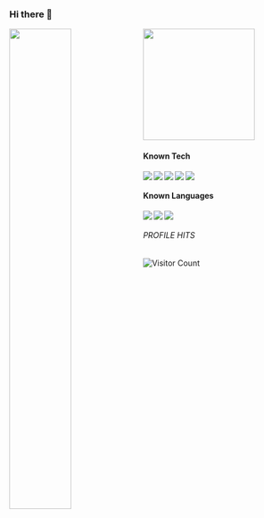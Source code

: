 ### Hi there 👋

<img align="left" width="47%" src="https://github-readme-stats.vercel.app/api?username=sumit-coder&show_icons=true&theme=radical&count_private=true" />

<img  height="200px" src="https://github-readme-stats.vercel.app/api/top-langs/?username=sumit-coder&layout=compact" />




#### Known Tech
<img align="left" src="https://img.shields.io/badge/Flutter-%2302569B.svg?style=for-the-badge&logo=Flutter&logoColor=white" />
<img align="left" src="https://img.shields.io/badge/node.js-6DA55F?style=for-the-badge&logo=node.js&logoColor=white" />
<img align="left" src="https://img.shields.io/badge/react-%2320232a.svg?style=for-the-badge&logo=react&logoColor=%2361DAFB" />
<img align="left" src="https://img.shields.io/badge/react_native-%2320232a.svg?style=for-the-badge&logo=react&logoColor=%2361DAFB" />
<img  src="https://img.shields.io/badge/unity-%23000000.svg?style=for-the-badge&logo=unity&logoColor=white" />
<!-- <img align="left" src="https://img.shields.io/badge/react_native-%2320232a.svg?style=for-the-badge&logo=react&logoColor=%2361DAFB" />
<img align="left" src="https://img.shields.io/badge/react_native-%2320232a.svg?style=for-the-badge&logo=react&logoColor=%2361DAFB" /> -->

#### Known Languages
<img align="left" src="https://img.shields.io/badge/dart-%230175C2.svg?style=for-the-badge&logo=dart&logoColor=white" />
<img align="left" src="https://img.shields.io/badge/javascript-%23323330.svg?style=for-the-badge&logo=javascript&logoColor=%23F7DF1E" />
<img  src="https://img.shields.io/badge/c%23-%23239120.svg?style=for-the-badge&logo=c-sharp&logoColor=white" />
<!-- <img  src="https://img.shields.io/badge/dart-%230175C2.svg?style=for-the-badge&logo=dart&logoColor=white" /> -->


###### PROFILE HITS
![Visitor Count](https://profile-counter.glitch.me/sumit-coder/count.svg)
                


<!--
**sumit-coder/sumit-coder** is a ✨ _special_ ✨ repository because its `README.md` (this file) appears on your GitHub profile.

Here are some ideas to get you started:

- 🔭 I’m currently working on ...
- 🌱 I’m currently learning ...
- 👯 I’m looking to collaborate on ...
- 🤔 I’m looking for help with ...
- 💬 Ask me about ...
- 📫 How to reach me: ...
- 😄 Pronouns: ...
- ⚡ Fun fact: ...
-->
